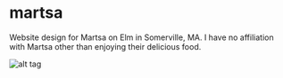 martsa
======

Website design for Martsa on Elm in Somerville, MA. I have no affiliation with Martsa other than enjoying their delicious food.

![alt tag](https://raw.github.com/caitriggs/martsa/master/img/screenshots/ss_martsa_home3.png)
